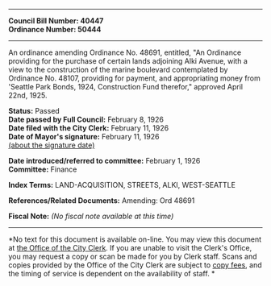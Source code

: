 * * * * *  
  
**Council Bill Number: [](#h0)[](#h2)40447**   
**Ordinance Number: 50444**  
  
* * * * *  
  
An ordinance amending Ordinance No. 48691, entitled, "An Ordinance providing for the purchase of certain lands adjoining Alki Avenue, with a view to the construction of the marine boulevard contemplated by Ordinance No. 48107, providing for payment, and appropriating money from 'Seattle Park Bonds, 1924, Construction Fund therefor," approved April 22nd, 1925.  
  
**Status:** Passed   
**Date passed by Full Council:** February 8, 1926   
**Date filed with the City Clerk:** February 11, 1926   
**Date of Mayor's signature:** February 11, 1926   
[(about the signature date)](/~public/approvaldate.htm)   
  
  
**Date introduced/referred to committee:** February 1, 1926   
**Committee:** Finance   
  
**Index Terms:** LAND-ACQUISITION, STREETS, ALKI, WEST-SEATTLE  
  
**References/Related Documents:** Amending: Ord 48691  
  
**Fiscal Note:** *(No fiscal note available at this time)*  
  
* * * * *  
  
*No text for this document is available on-line. You may view this document at [the Office of the City Clerk](http://www.seattle.gov/leg/clerk/contactUs.htm). If you are unable to visit the Clerk's Office, you may request a copy or scan be made for you by Clerk staff. Scans and copies provided by the Office of the City Clerk are subject to [copy fees](http://clerk.seattle.gov/~public/clerkfees.htm), and the timing of service is dependent on the availability of staff. *  
  
  
